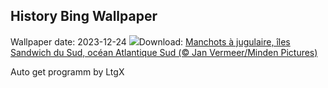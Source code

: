 ## History Bing Wallpaper
Wallpaper date: 2023-12-24
![](https://www.bing.com/th?id=OHR.FestivusPenguins_FR-CA7854674998_UHD.jpg&w=1000)Download: [Manchots à jugulaire, îles Sandwich du Sud, océan Atlantique Sud (© Jan Vermeer/Minden Pictures)](https://www.bing.com/th?id=OHR.FestivusPenguins_FR-CA7854674998_UHD.jpg)

Auto get programm by LtgX
